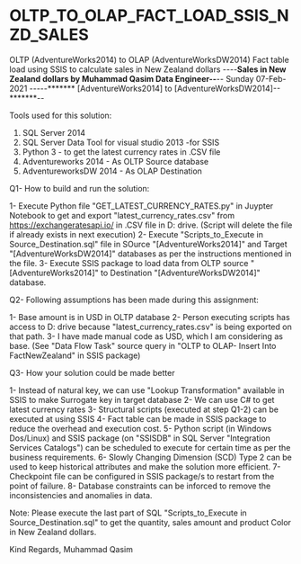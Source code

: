 # OLTP_TO_OLAP_FACT_LOAD_SSIS_NZD_SALES
OLTP (AdventureWorks2014) to OLAP (AdventureWorksDW2014) Fact table load using SSIS to calculate sales in New Zealand dollars
----******Sales in New Zealand dollars by Muhammad Qasim Data Engineer--******-- Sunday 07-Feb-2021
-----******* [AdventureWorks2014] to [AdventureWorksDW2014]--*******--

Tools used for this solution:
1) SQL Server 2014
2) SQL Server Data Tool for visual studio 2013 -for SSIS
3) Python 3 - to get the latest currency rates in .CSV file
4) Adventureworks 2014 - As OLTP Source database
5) AdventureworksDW 2014 - As OLAP Destination

Q1- How to build and run the solution:

1- Execute Python file "GET_LATEST_CURRENCY_RATES.py" in Juypter Notebook to get and export "latest_currency_rates.csv" from https://exchangeratesapi.io/ in .CSV file in D: drive. (Script will delete the file if already exists in next execution)
2- Execute "Scripts_to_Execute in Source_Destination.sql" file in SOurce "[AdventureWorks2014]" and Target "[AdventureWorksDW2014]" databases as per the instructions mentioned in the file.
3- Execute SSIS package to load data from OLTP source "[AdventureWorks2014]" to Destination "[AdventureWorksDW2014]" database.


Q2- Following assumptions has been made during this assignment:

1- Base amount is in USD in OLTP database
2- Person executing scripts has access to D: drive because "latest_currency_rates.csv" is being exported on that path.
3- I have made manual code as USD, which I am considering as base. (See "Data Flow Task" source query in "OLTP to OLAP- Insert Into FactNewZealand" in SSIS package)



Q3- How your solution could be made better

1- Instead of natural key, we can use "Lookup Transformation" available in SSIS to make Surrogate key in target database
2- We can use C# to get latest currency rates
3- Structural scripts (executed at step Q1-2) can be executed at using SSIS
4- Fact table can be made in SSIS package to reduce the overhead and execution cost.
5- Python script (in Windows Dos/Linux) and SSIS package (on "SSISDB" in SQL Server "Integration Services Catalogs") can be scheduled to execute for certain time as per the business requirements.
6- Slowly Changing Dimension (SCD) Type 2 can be used to keep historical attributes and make the solution more efficient.
7- Checkpoint file can be configured in SSIS package/s to restart from the point of failure.
8- Database constraints can be inforced to remove the inconsistencies and anomalies in data.


Note: Please execute the last part of SQL "Scripts_to_Execute in Source_Destination.sql" to get the quantity, sales amount and product Color in New Zealand dollars.



Kind Regards,
Muhammad Qasim
